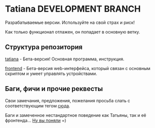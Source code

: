 # Tatiana DEVELOPMENT BRANCH
Разрабатываемые версии. Используйте на свой страх и риск!

Как только функционал отлажен, он попадает в основную ветку.

Структура репозитория
----
[tatiana](https://github.com/Butylkus/Tatiana/tree/master/tatiana) - Бета-версия! Основная программа, инструкция.

[frontend](https://github.com/Butylkus/Tatiana/tree/develop/frontend2-beta) - Бета-версия web-интерфейса, который связан с основным скриптом и умеет управлять устройствами.


Баги, фичи и прочие реквесты
----
Свои замечания, предложения, пожелания просьба слать с соответствующим тегом [сюда](https://github.com/Butylkus/Tatiana/issues).

Баги и замеченное нестандартное поведение как Татьяны, так и её фронтенда... [Ну вы поняли](https://github.com/Butylkus/Tatiana/issues) =)
